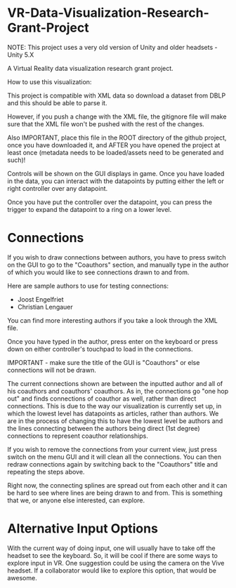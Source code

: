 # VR-Data-Visualization-Research-Grant-Project
NOTE: This project uses a very old version of Unity and older headsets - Unity 5.X

A Virtual Reality data visualization research grant project.

How to use this visualization: 

This project is compatible with XML data so download a dataset from DBLP and this should be able to parse it.

However, if you push a change with the XML file, the gitignore file will make sure that
the XML file won't be pushed with the rest of the changes. 

Also IMPORTANT, place this file in the ROOT directory of the github project, once you have downloaded it, and AFTER
you have opened the project at least once (metadata needs to be loaded/assets need to be generated and such)!

Controls will be shown on the GUI displays in game.
Once you have loaded in the data, you can interact with the datapoints
by putting either the left or right controller over any datapoint. 

Once you have put the controller over the datapoint, you can press the
trigger to expand the datapoint to a ring on a lower level.

# Connections
If you wish to draw connections between authors, you have to press switch on the GUI to go to the "Coauthors" 
section, and manually type in the author of which you would like to see connections drawn to and from.

Here are sample authors to use for testing connections:
- Joost Engelfriet
- Christian Lengauer

You can find more interesting authors if you take a look through the XML file.

Once you have typed in the author, press enter on the keyboard or press down on either controller's touchpad to load in the connections.

IMPORTANT - make sure the title of the GUI is "Coauthors" or else connections will not be drawn.

The current connections shown are between the inputted author and all of his coauthors and coauthors' coauthors. As in,
the connections go "one hop out" and finds connections of coauthor as well, rather than direct connections. This is due to the way our 
visualization is currently set up, in which the lowest level has datapoints as articles, rather
than authors. We are in the process of changing this to have the lowest level be authors and the lines connecting between 
the authors being direct (1st degree) connections to represent coauthor relationships.

If you wish to remove the connections from your current view, just press switch on the menu GUI and it will clean all the connections. You can then redraw connections again by switching back to the "Coauthors" title and repeating the steps above.

Right now, the connecting splines are spread out from each other and it can be hard to see where lines are being drawn to and from. This is something that we, or anyone else interested, can explore.

# Alternative Input Options
With the current way of doing input, one will usually have to take off the headset to see the keyboard. So, it will be cool if there are some ways to explore input in VR. One suggestion could be using the camera on the Vive headset. If a collaborator would like to explore this option, that would be awesome.

